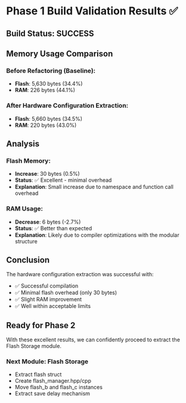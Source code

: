 # Phase 1 Build Validation Results ✅

## Build Status: SUCCESS

## Memory Usage Comparison

### Before Refactoring (Baseline):
- **Flash**: 5,630 bytes (34.4%)
- **RAM**: 226 bytes (44.1%)

### After Hardware Configuration Extraction:
- **Flash**: 5,660 bytes (34.5%)
- **RAM**: 220 bytes (43.0%)

## Analysis

### Flash Memory:
- **Increase**: 30 bytes (0.5%)
- **Status**: ✅ Excellent - minimal overhead
- **Explanation**: Small increase due to namespace and function call overhead

### RAM Usage:
- **Decrease**: 6 bytes (-2.7%)
- **Status**: ✅ Better than expected
- **Explanation**: Likely due to compiler optimizations with the modular structure

## Conclusion

The hardware configuration extraction was successful with:
- ✅ Successful compilation
- ✅ Minimal flash overhead (only 30 bytes)
- ✅ Slight RAM improvement
- ✅ Well within acceptable limits

## Ready for Phase 2

With these excellent results, we can confidently proceed to extract the Flash Storage module.

### Next Module: Flash Storage
- Extract flash struct
- Create flash_manager.hpp/cpp
- Move flash_b and flash_c instances
- Extract save delay mechanism